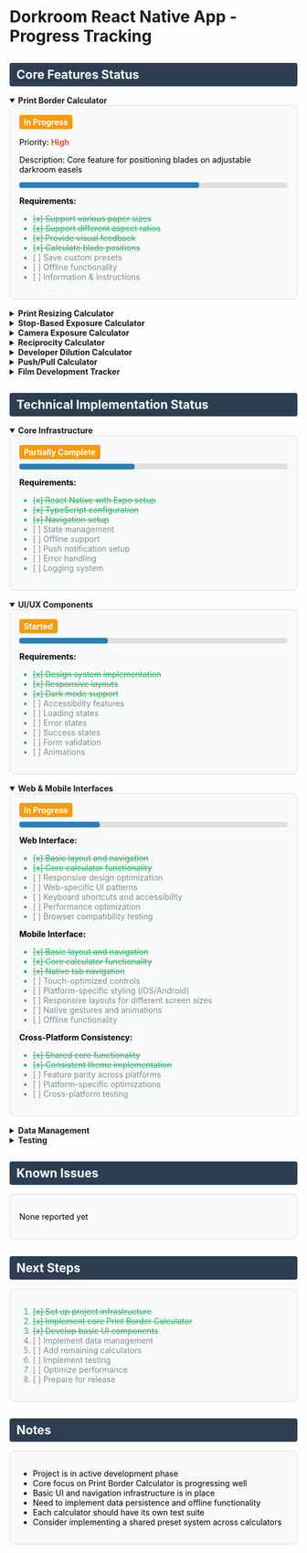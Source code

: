 # Dorkroom React Native App - Progress Tracking

<style>
  .section-header {
    background-color: #2c3e50;
    color: white;
    padding: 8px 12px;
    border-radius: 4px;
    margin-bottom: 16px;
  }
  
  .feature-card {
    border: 1px solid #ddd;
    border-radius: 8px;
    padding: 16px;
    margin-bottom: 16px;
    background-color: #f8f9fa;
    color: #000000;
  }
  
  .status-complete {
    background-color: #27ae60;
    color: white;
    padding: 4px 8px;
    border-radius: 4px;
    font-weight: bold;
    display: inline-block;
  }
  
  .status-progress {
    background-color: #f39c12;
    color: white;
    padding: 4px 8px;
    border-radius: 4px;
    font-weight: bold;
    display: inline-block;
  }
  
  .status-not-started {
    background-color: #e74c3c;
    color: white;
    padding: 4px 8px;
    border-radius: 4px;
    font-weight: bold;
    display: inline-block;
  }
  
  .priority-high {
    color: #e74c3c;
    font-weight: bold;
  }
  
  .priority-medium {
    color: #f39c12;
    font-weight: bold;
  }
  
  .priority-low {
    color: #3498db;
    font-weight: bold;
  }
  
  .progress-bar-container {
    width: 100%;
    background-color: #e0e0e0;
    border-radius: 4px;
    margin: 8px 0;
  }
  
  .progress-bar {
    height: 10px;
    border-radius: 4px;
    background-color: #2980b9;
  }
  
  .item-complete {
    color: #27ae60;
    text-decoration: line-through;
  }
  
  .item-incomplete {
    color: #7f8c8d;
  }
</style>

<h2 class="section-header">Core Features Status</h2>

<details open>
<summary><strong>Print Border Calculator</strong></summary>
<div class="feature-card">
  <span class="status-progress">In Progress</span>
  <p>Priority: <span class="priority-high">High</span></p>
  <p>Description: Core feature for positioning blades on adjustable darkroom easels</p>
  
  <div class="progress-bar-container">
    <div class="progress-bar" style="width: 67%"></div>
  </div>
  
  <strong>Requirements:</strong>
  <ul>
    <li class="item-complete">[x] Support various paper sizes</li>
    <li class="item-complete">[x] Support different aspect ratios</li>
    <li class="item-complete">[x] Provide visual feedback</li>
    <li class="item-complete">[x] Calculate blade positions</li>
    <li class="item-incomplete">[ ] Save custom presets</li>
    <li class="item-incomplete">[ ] Offline functionality</li>
    <li class="item-incomplete">[ ] Information & instructions</li>
  </ul>
</div>
</details>

<details>
<summary><strong>Print Resizing Calculator</strong></summary>
<div class="feature-card">
  <span class="status-progress">Started</span>
  <p>Priority: <span class="priority-medium">Medium</span></p>
  <p>Description: Calculate new exposure times based on print size changes</p>
  
  <div class="progress-bar-container">
    <div class="progress-bar" style="width: 71%"></div>
  </div>
  
  <strong>Requirements:</strong>
  <ul>
    <li class="item-complete">[x] Input original print size</li>
    <li class="item-complete">[x] Input original exposure time</li>
    <li class="item-complete">[x] Input new print size</li>
    <li class="item-complete">[x] Calculate new exposure time</li>
    <li class="item-complete">[x] Display in seconds and stops</li>
    <li class="item-incomplete">[ ] Save custom presets</li>
    <li class="item-incomplete">[ ] Offline functionality</li>
    <li class="item-incomplete">[ ] Information & instructions</li>
  </ul>
</div>
</details>

<details>
<summary><strong>Stop-Based Exposure Calculator</strong></summary>
<div class="feature-card">
  <span class="status-progress">Completed</span>
  <p>Priority: <span class="priority-medium">Medium</span></p>
  <p>Description: Calculate new exposure times based on stop changes</p>
  
  <div class="progress-bar-container">
    <div class="progress-bar" style="width: 85%"></div>
  </div>
  
  <strong>Requirements:</strong>
  <ul>
    <li class="item-complete">[x] Input original exposure time</li>
    <li class="item-complete">[x] +/- 1/2 stop adjustment buttons</li>
    <li class="item-complete">[x] +/- 1/3 stop adjustment buttons</li>
    <li class="item-complete">[x] +/- 1 stop adjustment buttons</li>
    <li class="item-complete">[x] Manual stop input</li>
    <li class="item-complete">[x] Visual feedback</li>
    <li class="item-incomplete">[ ] Save custom presets</li>
    <li class="item-complete">[x] Information & instructions</li>
  </ul>
</div>
</details>

<details>
<summary><strong>Camera Exposure Calculator</strong></summary>
<div class="feature-card">
  <span class="status-complete">Completed</span>
  <p>Priority: <span class="priority-medium">Medium</span></p>
  <p>Description: Calculate equivalent exposures</p>
  
  <div class="progress-bar-container">
    <div class="progress-bar" style="width: 90%"></div>
  </div>
  
  <strong>Requirements:</strong>
  <ul>
    <li class="item-complete">[x] Input original exposure time</li>
    <li class="item-complete">[x] Input original aperture</li>
    <li class="item-complete">[x] Input original ISO</li>
    <li class="item-complete">[x] Select value to change</li>
    <li class="item-complete">[x] Calculate equivalent exposure</li>
    <li class="item-complete">[x] Display results clearly</li>
    <li class="item-complete">[x] Round to standard camera values</li>
    <li class="item-complete">[x] Pre-calculated default values</li>
    <li class="item-incomplete">[ ] Save custom presets</li>
    <li class="item-complete">[x] Information & instructions</li>
  </ul>
</div>
</details>

<details>
<summary><strong>Reciprocity Calculator</strong></summary>
<div class="feature-card">
  <span class="status-progress">Completed</span>
  <p>Priority: <span class="priority-medium">Medium</span></p>
  <p>Description: Calculate reciprocity failure compensation</p>
  
  <div class="progress-bar-container">
    <div class="progress-bar" style="width: 80%"></div>
  </div>
  
  <strong>Requirements:</strong>
  <ul>
    <li class="item-complete">[x] Input metered exposure time</li>
    <li class="item-complete">[x] Select film type</li>
    <li class="item-complete">[x] Input custom reciprocity factor</li>
    <li class="item-complete">[x] Calculate adjusted exposure time</li>
    <li class="item-complete">[x] Display calculation formula</li>
    <li class="item-complete">[x] Visual representation of time difference</li>
    <li class="item-incomplete">[ ] Save custom presets</li>
  </ul>
</div>
</details>

<details>
<summary><strong>Developer Dilution Calculator</strong></summary>
<div class="feature-card">
  <span class="status-not-started">Not Started</span>
  <p>Priority: <span class="priority-medium">Medium</span></p>
  <p>Description: Calculate chemical dilutions</p>
  
  <div class="progress-bar-container">
    <div class="progress-bar" style="width: 0%"></div>
  </div>
  
  <strong>Requirements:</strong>
  <ul>
    <li class="item-incomplete">[ ] Input chemical dilution ratios</li>
    <li class="item-incomplete">[ ] Select dilution notation (plus/colon)</li>
    <li class="item-incomplete">[ ] Calculate chemical volumes</li>
    <li class="item-incomplete">[ ] Calculate water volumes</li>
    <li class="item-incomplete">[ ] Support multiple chemical inputs</li>
    <li class="item-incomplete">[ ] Save custom presets</li>
  </ul>
</div>
</details>

<details>
<summary><strong>Push/Pull Calculator</strong></summary>
<div class="feature-card">
  <span class="status-not-started">Not Started</span>
  <p>Priority: <span class="priority-medium">Medium</span></p>
  <p>Description: Calculate development time adjustments</p>
  
  <div class="progress-bar-container">
    <div class="progress-bar" style="width: 0%"></div>
  </div>
  
  <strong>Requirements:</strong>
  <ul>
    <li class="item-incomplete">[ ] Input original development time</li>
    <li class="item-incomplete">[ ] Select developer type:
      <ul>
        <li class="item-incomplete">[ ] Standard Developer</li>
        <li class="item-incomplete">[ ] Compensating Developer</li>
        <li class="item-incomplete">[ ] TMax Films</li>
      </ul>
    </li>
    <li class="item-incomplete">[ ] Select push/pull stops</li>
    <li class="item-incomplete">[ ] Calculate new development time</li>
    <li class="item-incomplete">[ ] Save custom presets</li>
  </ul>
</div>
</details>

<details>
<summary><strong>Film Development Tracker</strong></summary>
<div class="feature-card">
  <span class="status-not-started">Not Started</span>
  <p>Priority: <span class="priority-medium">Medium</span></p>
  <p>Description: Track film development process</p>
  
  <div class="progress-bar-container">
    <div class="progress-bar" style="width: 0%"></div>
  </div>
  
  <strong>Requirements:</strong>
  <ul>
    <li class="item-incomplete">[ ] Select film type</li>
    <li class="item-incomplete">[ ] Input development parameters</li>
    <li class="item-incomplete">[ ] Track timing</li>
    <li class="item-incomplete">[ ] Record results</li>
    <li class="item-incomplete">[ ] Save development history</li>
    <li class="item-incomplete">[ ] Export development data</li>
  </ul>
</div>
</details>

<h2 class="section-header">Technical Implementation Status</h2>

<details open>
<summary><strong>Core Infrastructure</strong></summary>
<div class="feature-card">
  <span class="status-progress">Partially Complete</span>
  
  <div class="progress-bar-container">
    <div class="progress-bar" style="width: 43%"></div>
  </div>
  
  <strong>Requirements:</strong>
  <ul>
    <li class="item-complete">[x] React Native with Expo setup</li>
    <li class="item-complete">[x] TypeScript configuration</li>
    <li class="item-complete">[x] Navigation setup</li>
    <li class="item-incomplete">[ ] State management</li>
    <li class="item-incomplete">[ ] Offline support</li>
    <li class="item-incomplete">[ ] Push notification setup</li>
    <li class="item-incomplete">[ ] Error handling</li>
    <li class="item-incomplete">[ ] Logging system</li>
  </ul>
</div>
</details>

<details open>
<summary><strong>UI/UX Components</strong></summary>
<div class="feature-card">
  <span class="status-progress">Started</span>
  
  <div class="progress-bar-container">
    <div class="progress-bar" style="width: 33%"></div>
  </div>
  
  <strong>Requirements:</strong>
  <ul>
    <li class="item-complete">[x] Design system implementation</li>
    <li class="item-complete">[x] Responsive layouts</li>
    <li class="item-complete">[x] Dark mode support</li>
    <li class="item-incomplete">[ ] Accessibility features</li>
    <li class="item-incomplete">[ ] Loading states</li>
    <li class="item-incomplete">[ ] Error states</li>
    <li class="item-incomplete">[ ] Success states</li>
    <li class="item-incomplete">[ ] Form validation</li>
    <li class="item-incomplete">[ ] Animations</li>
  </ul>
</div>
</details>

<details open>
<summary><strong>Web & Mobile Interfaces</strong></summary>
<div class="feature-card">
  <span class="status-progress">In Progress</span>
  
  <div class="progress-bar-container">
    <div class="progress-bar" style="width: 30%"></div>
  </div>
  
  <strong>Web Interface:</strong>
  <ul>
    <li class="item-complete">[x] Basic layout and navigation</li>
    <li class="item-complete">[x] Core calculator functionality</li>
    <li class="item-incomplete">[ ] Responsive design optimization</li>
    <li class="item-incomplete">[ ] Web-specific UI patterns</li>
    <li class="item-incomplete">[ ] Keyboard shortcuts and accessibility</li>
    <li class="item-incomplete">[ ] Performance optimization</li>
    <li class="item-incomplete">[ ] Browser compatibility testing</li>
  </ul>
  
  <strong>Mobile Interface:</strong>
  <ul>
    <li class="item-complete">[x] Basic layout and navigation</li>
    <li class="item-complete">[x] Core calculator functionality</li>
    <li class="item-complete">[x] Native tab navigation</li>
    <li class="item-incomplete">[ ] Touch-optimized controls</li>
    <li class="item-incomplete">[ ] Platform-specific styling (iOS/Android)</li>
    <li class="item-incomplete">[ ] Responsive layouts for different screen sizes</li>
    <li class="item-incomplete">[ ] Native gestures and animations</li>
    <li class="item-incomplete">[ ] Offline functionality</li>
  </ul>
  
  <strong>Cross-Platform Consistency:</strong>
  <ul>
    <li class="item-complete">[x] Shared core functionality</li>
    <li class="item-complete">[x] Consistent theme implementation</li>
    <li class="item-incomplete">[ ] Feature parity across platforms</li>
    <li class="item-incomplete">[ ] Platform-specific optimizations</li>
    <li class="item-incomplete">[ ] Cross-platform testing</li>
  </ul>
</div>
</details>

<details>
<summary><strong>Data Management</strong></summary>
<div class="feature-card">
  <span class="status-not-started">Not Started</span>
  
  <div class="progress-bar-container">
    <div class="progress-bar" style="width: 0%"></div>
  </div>
  
  <strong>Requirements:</strong>
  <ul>
    <li class="item-incomplete">[ ] Local storage implementation</li>
    <li class="item-incomplete">[ ] State persistence</li>
    <li class="item-incomplete">[ ] Data synchronization</li>
    <li class="item-incomplete">[ ] Error recovery</li>
    <li class="item-incomplete">[ ] Data backup</li>
    <li class="item-incomplete">[ ] Data export</li>
    <li class="item-incomplete">[ ] Data import</li>
  </ul>
</div>
</details>

<details>
<summary><strong>Testing</strong></summary>
<div class="feature-card">
  <span class="status-not-started">Not Started</span>
  
  <div class="progress-bar-container">
    <div class="progress-bar" style="width: 0%"></div>
  </div>
  
  <strong>Requirements:</strong>
  <ul>
    <li class="item-incomplete">[ ] Unit tests</li>
    <li class="item-incomplete">[ ] Integration tests</li>
    <li class="item-incomplete">[ ] E2E tests</li>
    <li class="item-incomplete">[ ] Performance testing</li>
    <li class="item-incomplete">[ ] Accessibility testing</li>
    <li class="item-incomplete">[ ] Cross-platform testing</li>
    <li class="item-incomplete">[ ] Offline testing</li>
  </ul>
</div>
</details>

<h2 class="section-header">Known Issues</h2>

<div class="feature-card">
  <p>None reported yet</p>
</div>

<h2 class="section-header">Next Steps</h2>

<div class="feature-card">
  <ol>
    <li class="item-complete">[x] Set up project infrastructure</li>
    <li class="item-complete">[x] Implement core Print Border Calculator</li>
    <li class="item-complete">[x] Develop basic UI components</li>
    <li class="item-incomplete">[ ] Implement data management</li>
    <li class="item-incomplete">[ ] Add remaining calculators</li>
    <li class="item-incomplete">[ ] Implement testing</li>
    <li class="item-incomplete">[ ] Optimize performance</li>
    <li class="item-incomplete">[ ] Prepare for release</li>
  </ol>
</div>

<h2 class="section-header">Notes</h2>

<div class="feature-card">
  <ul>
    <li>Project is in active development phase</li>
    <li>Core focus on Print Border Calculator is progressing well</li>
    <li>Basic UI and navigation infrastructure is in place</li>
    <li>Need to implement data persistence and offline functionality</li>
    <li>Each calculator should have its own test suite</li>
    <li>Consider implementing a shared preset system across calculators</li>
  </ul>
</div>
